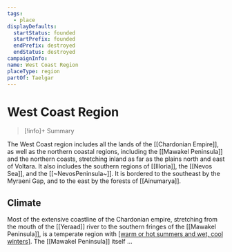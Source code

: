 ```yaml
---
tags:
  - place
displayDefaults:
  startStatus: founded
  startPrefix: founded
  endPrefix: destroyed
  endStatus: destroyed
campaignInfo: 
name: West Coast Region
placeType: region
partOf: Taelgar
---
```

# West Coast Region
>[!info]+ Summary

The West Coast region includes all the lands of the [[Chardonian Empire]], as well as the northern coastal regions, including the [[Mawakel Peninsula]] and the northern coasts, stretching inland as far as the plains north and east of Voltara. It also includes the southern regions of [[Illoria]], the [[Nevos Sea]], and the [[~NevosPeninsula~]]. It is bordered to the southeast by the Myraeni Gap, and to the east by the forests of [[Ainumarya]]. 

## Climate

Most of the extensive coastline of the Chardonian empire, stretching from the mouth of the [[Yeraad]] river to the southern fringes of the [[Mawakel Peninsula]], is a temperate region with [[warm or hot summers and wet, cool winters]](https://geodiode.com/climate/mediterranean). The [[Mawakel Peninsula]] itself ...